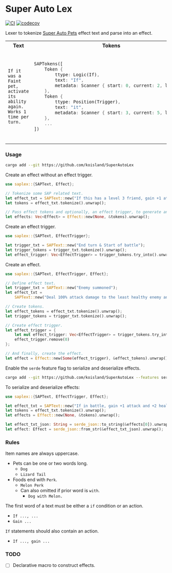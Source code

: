 # Super Auto Lex
[![CI](https://github.com/koisland/SuperAutoLex/actions/workflows/ci.yaml/badge.svg)](https://github.com/koisland/SuperAutoLex/actions/workflows/ci.yaml)
[![codecov](https://codecov.io/gh/koisland/SuperAutoLex/graph/badge.svg?token=RGFu9oKEwf)](https://codecov.io/gh/koisland/SuperAutoLex)

Lexer to tokenize [Super Auto Pets](https://teamwoodgames.com/) effect text and parse into an effect.

<table>
<tr>
<th>Text</th>
<th>Tokens</th>
<th>Effect</th>
</tr>
<tr>
<td>

```ignore
If it was a Faint pet,
activate its ability again.
Works 1 time per turn.
```

</td>
<td>

```rust compile_fail
SAPTokens([
    Token {
        ttype: Logic(If),
        text: "If",
        metadata: Scanner { start: 0, current: 2, line: 1 }
    },
    Token {
        ttype: Position(Trigger),
        text: "it",
        metadata: Scanner { start: 3, current: 5, line: 1 }
    },
    ...
])
```
</td>
<td>

```rust compile_fail
Effect {
    cond_trigger: Some(EffectTrigger {
        entity: Some(EntityType::Pet {
            number: None, name: None, attr: Some("Faint")
        }),
        logic: Some(LogicType::If),
        prim_pos: Some(PositionType::Trigger),
        ..Default::default()
    }),
    entities: vec![EntityType::Ability(None)],
    position: vec![PositionType::Trigger],
    action: Some(ActionType::Activate),
    uses: Some(1),
    ..Default::default()
}
```

</td>
</tr>
</table>

### Usage
```bash
cargo add --git https://github.com/koisland/SuperAutoLex
```

Create an effect without an effect trigger.
```rust
use saplex::{SAPText, Effect};

// Tokenize some SAP related text.
let effect_txt = SAPText::new("If this has a level 3 friend, gain +1 attack and +2 health.");
let tokens = effect_txt.tokenize().unwrap();

// Pass effect tokens and optionally, an effect trigger, to generate an effect.
let effects: Vec<Effect> = Effect::new(None, &tokens).unwrap();
```

Create an effect trigger.
```rust
use saplex::{SAPText, EffectTrigger};

let trigger_txt = SAPText::new("End turn & Start of battle");
let trigger_tokens = trigger_txt.tokenize().unwrap();
let effect_trigger: Vec<EffectTrigger> = trigger_tokens.try_into().unwrap();
```

Create an effect.
```rust
use saplex::{SAPText, EffectTrigger, Effect};

// Define effect text.
let trigger_txt = SAPText::new("Enemy summoned");
let effect_txt =
    SAPText::new("Deal 100% attack damage to the least healthy enemy and itself.");

// Create tokens.
let effect_tokens = effect_txt.tokenize().unwrap();
let trigger_tokens = trigger_txt.tokenize().unwrap();

// Create effect trigger.
let effect_trigger = {
    let mut effect_trigger: Vec<EffectTrigger> = trigger_tokens.try_into().unwrap();
    effect_trigger.remove(0)
};

// And finally, create the effect.
let effect = Effect::new(Some(effect_trigger), &effect_tokens).unwrap();
```

Enable the `serde` feature flag to serialize and deserialize effects.
```bash
cargo add --git https://github.com/koisland/SuperAutoLex --features serde
```

To serialize and deserialize effects:
```rust
use saplex::{SAPText, EffectTrigger, Effect};

let effect_txt = SAPText::new("If in battle, gain +1 attack and +2 health.");
let tokens = effect_txt.tokenize().unwrap();
let effects = Effect::new(None, &tokens).unwrap();

let effect_txt_json: String = serde_json::to_string(&effects[0]).unwrap();
let effect: Effect = serde_json::from_str(&effect_txt_json).unwrap();
```

### Rules
Item names are always uppercase.
* Pets can be one or two words long.
    * `Dog`
    * `Lizard Tail`
* Foods end with `Perk`.
    * `Melon Perk`
    * Can also omitted if prior word is `with`.
        * `Dog with Melon.`

The first word of a text must be either a `if` condition or an action.
* `If ..., ...`
* `Gain ...`

`If` statements should also contain an action.
* `If ..., gain ...`

### TODO
* [ ] Declarative macro to construct effects.
